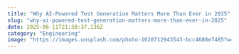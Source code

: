 ```yaml
---
title: "Why AI-Powered Test Generation Matters More Than Ever in 2025"
slug: "why-ai-powered-test-generation-matters-more-than-ever-in-2025"
date: 2025-06-11T21:38:37.136Z
category: "Engineering"
image: "https://images.unsplash.com/photo-1620712943543-bcc4688e7485?w=1200&h=600&fit=crop"
---
```


